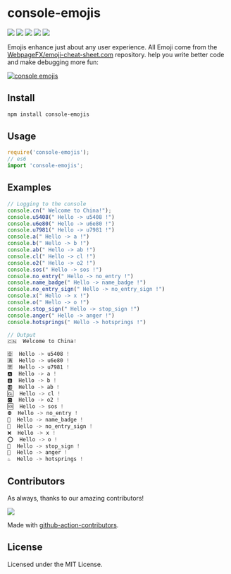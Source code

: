 console-emojis
===

[![](https://img.shields.io/npm/v/console-emojis.svg)](https://www.npmjs.com/package/console-emojis)
[![](https://img.shields.io/github/issues/jaywcjlove/console-emojis.svg)](https://github.com/jaywcjlove/console-emojis/issues)
[![](https://img.shields.io/github/forks/jaywcjlove/console-emojis.svg)](https://github.com/jaywcjlove/console-emojis/network)
[![](https://img.shields.io/github/stars/jaywcjlove/console-emojis.svg)](https://github.com/jaywcjlove/console-emojis/stargazers)
[![](https://img.shields.io/github/release/jaywcjlove/console-emojis)](https://github.com/jaywcjlove/console-emojis/releases)

Emojis enhance just about any user experience. All Emoji come from the [WebpageFX/emoji-cheat-sheet.com](https://github.com/WebpageFX/emoji-cheat-sheet.com) repository. help you write better code and make debugging more fun:

[![console emojis](https://github.com/jaywcjlove/console-emojis/assets/1680273/bb8073f8-d456-4785-88ae-13ee1df537bd)](https://jaywcjlove.github.io/console-emojis)

## Install

```bash
npm install console-emojis
```
## Usage

```js
require('console-emojis');
// es6
import 'console-emojis';
```

## Examples

```js
// Logging to the console
console.cn(" Welcome to China!");
console.u5408(" Hello -> u5408 !")
console.u6e80(" Hello -> u6e80 !")
console.u7981(" Hello -> u7981 !")
console.a(" Hello -> a !")
console.b(" Hello -> b !")
console.ab(" Hello -> ab !")
console.cl(" Hello -> cl !")
console.o2(" Hello -> o2 !")
console.sos(" Hello -> sos !")
console.no_entry(" Hello -> no_entry !")
console.name_badge(" Hello -> name_badge !")
console.no_entry_sign(" Hello -> no_entry_sign !")
console.x(" Hello -> x !")
console.o(" Hello -> o !")
console.stop_sign(" Hello -> stop_sign !")
console.anger(" Hello -> anger !")
console.hotsprings(" Hello -> hotsprings !")

// Output
🇨🇳  Welcome to China!

🈴  Hello -> u5408 !
🈵  Hello -> u6e80 !
🈲  Hello -> u7981 !
🅰️  Hello -> a !
🅱️  Hello -> b !
🆎  Hello -> ab !
🆑  Hello -> cl !
🅾️  Hello -> o2 !
🆘  Hello -> sos !
⛔  Hello -> no_entry !
📛  Hello -> name_badge !
🚫  Hello -> no_entry_sign !
❌  Hello -> x !
⭕  Hello -> o !
🛑  Hello -> stop_sign !
💢  Hello -> anger !
♨️  Hello -> hotsprings !
```

## Contributors

As always, thanks to our amazing contributors!

<a href="https://github.com/jaywcjlove/console-emojis/graphs/contributors">
  <img src="https://jaywcjlove.github.io/console-emojis/CONTRIBUTORS.svg" />
</a>

Made with [github-action-contributors](https://github.com/jaywcjlove/github-action-contributors).

## License

Licensed under the MIT License.
